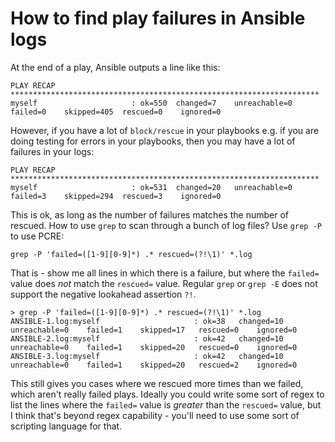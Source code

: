 How to find play failures in Ansible logs
=========================================

At the end of a play, Ansible outputs a line like this:
```
PLAY RECAP *********************************************************************
myself                     : ok=550  changed=7    unreachable=0    failed=0    skipped=405  rescued=0    ignored=0
```
However, if you have a lot of `block/rescue` in your playbooks e.g. if you are
doing testing for errors in your playbooks, then you may have a lot of failures
in your logs:
```
PLAY RECAP *********************************************************************
myself                     : ok=531  changed=20   unreachable=0    failed=3    skipped=294  rescued=3    ignored=0
```
This is ok, as long as the number of failures matches the number of rescued.
How to use `grep` to scan through a bunch of log files?  Use `grep -P` to use
PCRE:
```
grep -P 'failed=([1-9][0-9]*) .* rescued=(?!\1)' *.log
```
That is - show me all lines in which there is a failure, but where the `failed=`
value does *not* match the `rescued=` value.  Regular `grep` or `grep -E` does
not support the negative lookahead assertion `?!`.
```
> grep -P 'failed=([1-9][0-9]*) .* rescued=(?!\1)' *.log
ANSIBLE-1.log:myself                     : ok=38   changed=10   unreachable=0    failed=1    skipped=17   rescued=0    ignored=0
ANSIBLE-2.log:myself                     : ok=42   changed=10   unreachable=0    failed=1    skipped=20   rescued=0    ignored=0
ANSIBLE-3.log:myself                     : ok=42   changed=10   unreachable=0    failed=1    skipped=20   rescued=2    ignored=0
```
This still gives you cases where we rescued more times than we failed, which
aren't really failed plays.  Ideally you could write some sort of regex to list
the lines where the `failed=` value is *greater* than the `rescued=` value, but
I think that's beyond regex capability - you'll need to use some sort of
scripting language for that.
